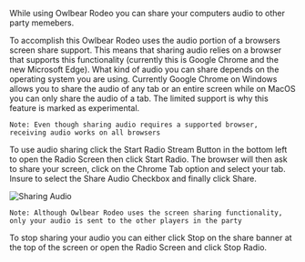 While using Owlbear Rodeo you can share your computers audio to other party memebers.

To accomplish this Owlbear Rodeo uses the audio portion of a browsers screen share support. This means that sharing audio relies on a browser that supports this functionality (currently this is Google Chrome and the new Microsoft Edge). What kind of audio you can share depends on the operating system you are using. Currently Google Chrome on Windows allows you to share the audio of any tab or an entire screen while on MacOS you can only share the audio of a tab. The limited support is why this feature is marked as experimental.

`Note: Even though sharing audio requires a supported browser, receiving audio works on all browsers`

To use audio sharing click the Start Radio Stream Button in the bottom left to open the Radio Screen then click Start Radio. The browser will then ask to share your screen, click on the Chrome Tab option and select your tab. Insure to select the Share Audio Checkbox and finally click Share.

![Sharing Audio](sharingAudio)

`Note: Although Owlbear Rodeo uses the screen sharing functionality, only your audio is sent to the other players in the party`

To stop sharing your audio you can either click Stop on the share banner at the top of the screen or open the Radio Screen and click Stop Radio.
